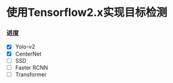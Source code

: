 # 使用Tensorflow2.x实现目标检测

### 进度

- [x] Yolo-v2
- [x] CenterNet
- [ ] SSD
- [ ] Faster RCNN
- [ ] Transformer
